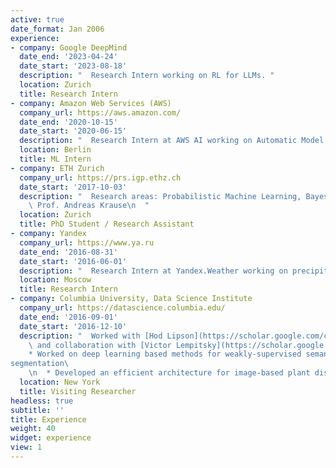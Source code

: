 ```yaml
---
active: true
date_format: Jan 2006
experience:
- company: Google DeepMind 
  date_end: '2023-04-24'
  date_start: '2023-08-18'
  description: "  Research Intern working on RL for LLMs. "
  location: Zurich
  title: Research Intern
- company: Amazon Web Services (AWS)
  company_url: https://aws.amazon.com/
  date_end: '2020-10-15'
  date_start: '2020-06-15'
  description: "  Research Intern at AWS AI working on Automatic Model Tuning and SageMaker Autopilot. "
  location: Berlin
  title: ML Intern
- company: ETH Zurich
  company_url: https://prs.igp.ethz.ch
  date_start: '2017-10-03'
  description: "  Research areas: Probabilistic Machine Learning, Bayesian Optimization, Deep Learning, Tensors, Computer Vision\n\n  Advisor:\
    \ Prof. Andreas Krause\n  "
  location: Zurich
  title: PhD Student / Research Assistant
- company: Yandex
  company_url: https://www.ya.ru
  date_end: '2016-08-31'
  date_start: '2016-06-01'
  description: "  Research Intern at Yandex.Weather working on precipitation nowcasting using deep convolutional and recurrent models"
  location: Moscow
  title: Research Intern
- company: Columbia University, Data Science Institute
  company_url: https://datascience.columbia.edu/
  date_end: '2016-09-01'
  date_start: '2016-12-10'
  description: "  Worked with [Hod Lipson](https://scholar.google.com/citations?user=F_Go4V4AAAAJ&hl=en)\
    \ and collaboration with [Victor Lempitsky](https://scholar.google.ru/citations?user=gYYVokYAAAAJ&hl=en).\n\n  
    * Worked on deep learning based methods for weakly-supervised semantic 
segmentation\
    \n  * Developed an efficient architecture for image-based plant disease detection \n  "
  location: New York
  title: Visiting Researcher
headless: true
subtitle: ''
title: Experience
weight: 40
widget: experience
view: 1
---
```


